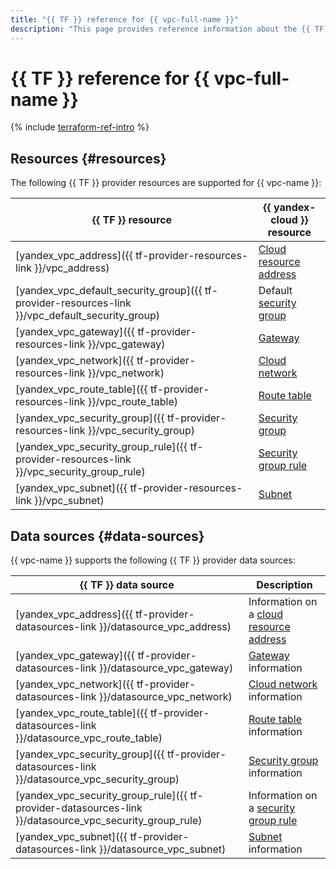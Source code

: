 ```yaml
---
title: "{{ TF }} reference for {{ vpc-full-name }}"
description: "This page provides reference information about the {{ TF }} provider resources and data sources supported for {{ vpc-name }}."
---
```


# {{ TF }} reference for {{ vpc-full-name }}

{% include [terraform-ref-intro](../_includes/terraform-ref-intro.md) %}

## Resources {#resources}

The following {{ TF }} provider resources are supported for {{ vpc-name }}:

| **{{ TF }} resource** | **{{ yandex-cloud }} resource** |
| --- | --- |
| [yandex_vpc_address]({{ tf-provider-resources-link }}/vpc_address) | [Cloud resource address](./concepts/address.md) |
| [yandex_vpc_default_security_group]({{ tf-provider-resources-link }}/vpc_default_security_group) | Default [security group](./concepts/security-groups.md) |
| [yandex_vpc_gateway]({{ tf-provider-resources-link }}/vpc_gateway) | [Gateway](./concepts/gateways.md) |
| [yandex_vpc_network]({{ tf-provider-resources-link }}/vpc_network) | [Cloud network](./concepts/network.md#network) |
| [yandex_vpc_route_table]({{ tf-provider-resources-link }}/vpc_route_table) | [Route table](./concepts/routing.md#rt-vpc) |
| [yandex_vpc_security_group]({{ tf-provider-resources-link }}/vpc_security_group) | [Security group](./concepts/security-groups.md) |
| [yandex_vpc_security_group_rule]({{ tf-provider-resources-link }}/vpc_security_group_rule) | [Security group rule](./concepts/security-groups.md#security-groups-rules) |
| [yandex_vpc_subnet]({{ tf-provider-resources-link }}/vpc_subnet) | [Subnet](./concepts/network.md#subnet) |

## Data sources {#data-sources}

{{ vpc-name }} supports the following {{ TF }} provider data sources:

| **{{ TF }} data source** | **Description** |
| --- | --- |
| [yandex_vpc_address]({{ tf-provider-datasources-link }}/datasource_vpc_address) | Information on a [cloud resource address](./concepts/address.md) |
| [yandex_vpc_gateway]({{ tf-provider-datasources-link }}/datasource_vpc_gateway) | [Gateway](./concepts/gateways.md) information |
| [yandex_vpc_network]({{ tf-provider-datasources-link }}/datasource_vpc_network) | [Cloud network](./concepts/network.md#network) information |
| [yandex_vpc_route_table]({{ tf-provider-datasources-link }}/datasource_vpc_route_table) | [Route table](./concepts/routing.md#rt-vpc) information |
| [yandex_vpc_security_group]({{ tf-provider-datasources-link }}/datasource_vpc_security_group) | [Security group](./concepts/security-groups.md) information |
| [yandex_vpc_security_group_rule]({{ tf-provider-datasources-link }}/datasource_vpc_security_group_rule) | Information on a [security group rule](./concepts/security-groups.md#security-groups-rules) |
| [yandex_vpc_subnet]({{ tf-provider-datasources-link }}/datasource_vpc_subnet) | [Subnet](./concepts/network.md#subnet) information |